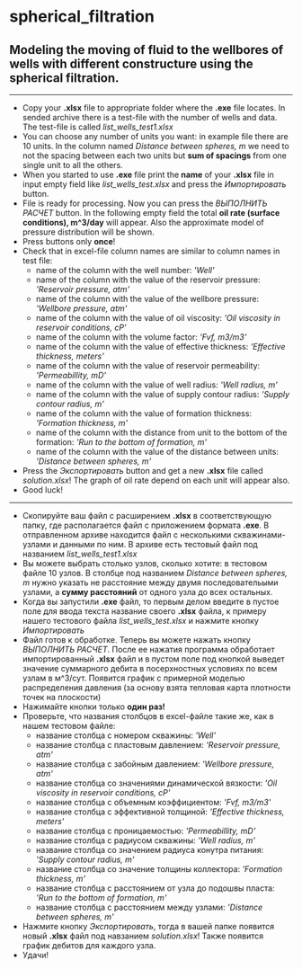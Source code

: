# spherical_filtration
## Modeling the moving of fluid to the wellbores of wells with different constructure using the spherical filtration.


---

* Сopy your **.xlsx** file to appropriate folder
where the **.exe** file locates. In sended archive there is a test-file with the number of
wells and data. The test-file is called *list_wells_test1.xlsx*
* You can choose any number of units you want: in example file there are 10 units. In the column named *Distance between spheres, m* we need to
not the spacing between each two units but **sum of spacings** from one single unit to all the others.
* When you started to use **.exe** file print the **name** of your **.xlsx** file in input 
empty field like *list_wells_test.xlsx* and press the *Импортировать* button.
* File is ready for processing. Now you can press the *ВЫПОЛНИТЬ РАСЧЕТ* button. In the following
empty field the total **oil rate (surface conditions), m^3/day** will appear. Also the approximate model of
pressure distribution will be shown.
* Press buttons only **once**!
* Check that in excel-file column names are similar to column names in test file:
  * name of the column with the well number: *'Well'*
  * name of the column with the value of the reservoir pressure: *'Reservoir pressure, atm'*
  * name of the column with the value of the wellbore pressure: *'Wellbore pressure, atm'*
  * name of the column with the value of oil viscosity: *'Oil viscosity in reservoir conditions, cP'*
  * name of the column with the volume factor: *'Fvf, m3/m3'*
  * name of the column with the value of effective thickness: *'Effective thickness, meters'*
  * name of the column with the value of reservoir permeability: *'Permeabillity, mD'*
  * name of the column with the value of well radius: *'Well radius, m'*
  * name of the column with the value of supply contour radius: *'Supply contour radius, m'*
  * name of the column with the value of formation thickness: *'Formation thickness, m'*
  * name of the column with the distance from unit to the bottom of the formation: *'Run to the bottom of formation, m'*
  * name of the column with the value of the distance between units: *'Distance between spheres, m'*
* Press the  *Экспортировать* button and get a new **.xlsx** file called *solution.xlsx*! The graph of oil rate depend
on each unit will appear also.
* Good luck!


---


* Cкопируйте ваш файл с расширением **.xlsx** в соответствующую
папку, где располагается файл с приложением формата **.exe**. В отправленном архиве
находится файл с несколькими скважинами-узлами и данными по ним. В архиве есть тестовый файл под названием *list_wells_test1.xlsx*
* Вы можете выбрать столько узлов, сколько хотите: в тестовом файле 10 узлов. В столбце под названием *Distance between spheres, m* нужно указать
не расстояние между двумя последовательыми узлами, а **сумму расстояний** от одного узла до всех остальных.
* Когда вы запустили **.exe** файл, то первым делом введите в пустое поле для ввода текста название своего **.xlsx** файла, к примеру
нашего тестового файла *list_wells_test.xlsx* и нажмите кнопку *Импортировать*
* Файл готов к обработке. Теперь вы можете нажать кнопку *ВЫПОЛНИТЬ РАСЧЕТ*. После ее нажатия программа обработает
импортированный **.xlsx** файл и в пустом поле под кнопкой выведет значение суммарного дебита в посерхностных условиях 
по всем узлам в м^3/сут. Появится график с примерной моделью распределения давления (за основу взята тепловая карта плотности точек на плоскости)
* Нажимайте кнопки только **один раз!**
* Проверьте, что названия столбцов в excel-файле такие же, как в нашем тестовом файле:
  * название столбца с номером скважины: *'Well'*
  * название столбца с пластовым давлением: *'Reservoir pressure, atm'*
  * название столбца с забойным давлением: *'Wellbore pressure, atm'*
  * название столбца со значениями динамической вязкости: *'Oil viscosity in reservoir conditions, cP'*
  * название столбца с объемным коэффициентом: *'Fvf, m3/m3'*
  * название столбца с эффективной толщиной: *'Effective thickness, meters'*
  * название столбца с проницаемостью: *'Permeabillity, mD'*
  * название столбца с радиусом скважины: *'Well radius, m'*
  * название столбца со значением радиуса конутра питания: *'Supply contour radius, m'*
  * название столбца со значение толщины коллектора: *'Formation thickness, m'*
  * название столбца с расстоянием от узла до подошвы пласта: *'Run to the bottom of formation, m'*
  * название столбца с расстоянием между узлами: *'Distance between spheres, m'*
* Нажмите кнопку  *Экспортировать*, тогда в вашей папке появится новый **.xlsx** файл под навзанием *solution.xlsx*!
Также появится график дебитов для каждого узла.
* Удачи!